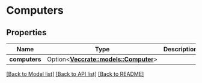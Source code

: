 # Computers

## Properties

Name | Type | Description | Notes
------------ | ------------- | ------------- | -------------
**computers** | Option<[**Vec<crate::models::Computer>**](computer.md)> |  | [optional]

[[Back to Model list]](../README.md#documentation-for-models) [[Back to API list]](../README.md#documentation-for-api-endpoints) [[Back to README]](../README.md)


